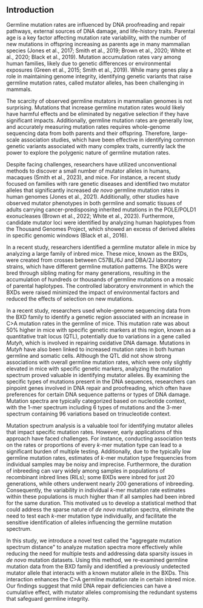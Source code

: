 ## Introduction

Germline mutation rates are influenced by DNA proofreading and repair pathways, external sources of DNA damage, and life-history traits.
Parental age is a key factor affecting mutation rate variability, with the number of new mutations in offspring increasing as parents age in many mammalian species (Jones et al., 2017; Smith et al., 2019; Brown et al., 2020; White et al., 2020; Black et al., 2019).
Mutation accumulation rates vary among human families, likely due to genetic differences or environmental exposures (Green et al., 2015; Smith et al., 2019).
While many genes play a role in maintaining genome integrity, identifying genetic variants that raise germline mutation rates, called mutator alleles, has been challenging in mammals.

The scarcity of observed germline mutators in mammalian genomes is not surprising.
Mutations that increase germline mutation rates would likely have harmful effects and be eliminated by negative selection if they have significant impacts.
Additionally, germline mutation rates are generally low, and accurately measuring mutation rates requires whole-genome sequencing data from both parents and their offspring.
Therefore, large-scale association studies, which have been effective in identifying common genetic variants associated with many complex traits, currently lack the power to explore the polygenic nature of germline mutation rates.

Despite facing challenges, researchers have utilized unconventional methods to discover a small number of mutator alleles in humans, macaques (Smith et al., 2023), and mice.
For instance, a recent study focused on families with rare genetic diseases and identified two mutator alleles that significantly increased *de novo* germline mutation rates in human genomes (Jones et al., 2021).
Additionally, other studies have observed mutator phenotypes in both germline and somatic tissues of adults carrying cancer-predisposing inherited mutations in the POLE/POLD1 exonucleases (Brown et al., 2022; White et al., 2023).
Furthermore, candidate mutator loci were identified by analyzing human haplotypes from the Thousand Genomes Project, which showed an excess of derived alleles in specific genomic windows (Black et al., 2016).

In a recent study, researchers identified a germline mutator allele in mice by analyzing a large family of inbred mice.
These mice, known as the BXDs, were created from crosses between C57BL/6J and DBA/2J laboratory strains, which have different germline mutation patterns.
The BXDs were bred through sibling mating for many generations, resulting in the accumulation of hundreds or thousands of germline mutations on a mosaic of parental haplotypes.
The controlled laboratory environment in which the BXDs were raised minimized the impact of environmental factors and reduced the effects of selection on new mutations.

In a recent study, researchers used whole-genome sequencing data from the BXD family to identify a genetic region associated with an increase in C>A mutation rates in the germline of mice.
This mutation rate was about 50% higher in mice with specific genetic markers at this region, known as a quantitative trait locus (QTL), potentially due to variations in a gene called *Mutyh*, which is involved in repairing oxidative DNA damage.
Mutations in *Mutyh* have also been linked to increased mutation rates in both human germline and somatic cells.
Although the QTL did not show strong associations with overall germline mutation rates, which were only slightly elevated in mice with specific genetic markers, analyzing the mutation spectrum proved valuable in identifying mutator alleles.
By examining the specific types of mutations present in the DNA sequences, researchers can pinpoint genes involved in DNA repair and proofreading, which often have preferences for certain DNA sequence patterns or types of DNA damage.
Mutation spectra are typically categorized based on nucleotide context, with the 1-mer spectrum including 6 types of mutations and the 3-mer spectrum containing 96 variations based on trinucleotide context.

Mutation spectrum analysis is a valuable tool for identifying mutator alleles that impact specific mutation rates.
However, early applications of this approach have faced challenges.
For instance, conducting association tests on the rates or proportions of every $k$-mer mutation type can lead to a significant burden of multiple testing.
Additionally, due to the typically low germline mutation rates, estimates of $k$-mer mutation type frequencies from individual samples may be noisy and imprecise.
Furthermore, the duration of inbreeding can vary widely among samples in populations of recombinant inbred lines (RILs); some BXDs were inbred for just 20 generations, while others underwent nearly 200 generations of inbreeding.
Consequently, the variability in individual $k$-mer mutation rate estimates within these populations is much higher than if all samples had been inbred for the same duration.
This motivated us to develop a statistical method that could address the sparse nature of *de novo* mutation spectra, eliminate the need to test each $k$-mer mutation type individually, and facilitate the sensitive identification of alleles influencing the germline mutation spectrum.

In this study, we introduce a novel test called the "aggregate mutation spectrum distance" to analyze mutation spectra more effectively while reducing the need for multiple tests and addressing data sparsity issues in *de novo* mutation datasets.
Using this method, we re-examined germline mutation data from the BXD family and identified a previously undetected mutator allele that interacts with a known mutator allele in the BXDs.
This interaction enhances the C>A germline mutation rate in certain inbred mice.
Our findings suggest that mild DNA repair deficiencies can have a cumulative effect, with mutator alleles compromising the redundant systems that safeguard germline integrity.
